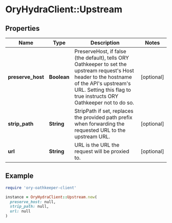 # OryHydraClient::Upstream

## Properties

| Name | Type | Description | Notes |
| ---- | ---- | ----------- | ----- |
| **preserve_host** | **Boolean** | PreserveHost, if false (the default), tells ORY Oathkeeper to set the upstream request&#39;s Host header to the hostname of the API&#39;s upstream&#39;s URL. Setting this flag to true instructs ORY Oathkeeper not to do so. | [optional] |
| **strip_path** | **String** | StripPath if set, replaces the provided path prefix when forwarding the requested URL to the upstream URL. | [optional] |
| **url** | **String** | URL is the URL the request will be proxied to. | [optional] |

## Example

```ruby
require 'ory-oathkeeper-client'

instance = OryHydraClient::Upstream.new(
  preserve_host: null,
  strip_path: null,
  url: null
)
```

